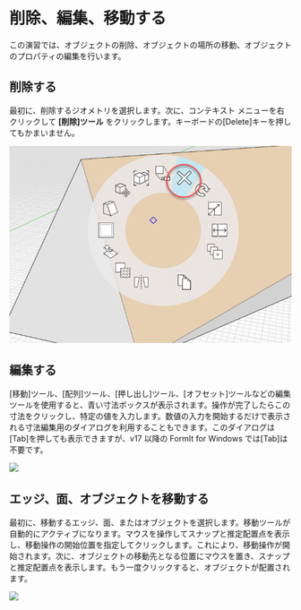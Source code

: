 # 削除、編集、移動する

この演習では、オブジェクトの削除、オブジェクトの場所の移動、オブジェクトのプロパティの編集を行います。

## 削除する

最初に、削除するジオメトリを選択します。次に、コンテキスト メニューを右クリックして **[削除]ツール** をクリックします。キーボードの[Delete]キーを押してもかまいません。

![](<../.gitbook/assets/delete (1).png>)

## 編集する

[移動]ツール、[配列]ツール、[押し出し]ツール、[オフセット]ツールなどの編集ツールを使用すると、青い寸法ボックスが表示されます。操作が完了したらこの寸法をクリックし、特定の値を入力します。数値の入力を開始するだけで表示される寸法編集用のダイアログを利用することもできます。このダイアログは[Tab]を押しても表示できますが、v17 以降の FormIt for Windows では[Tab]は不要です。

![](<../.gitbook/assets/edit\_dimensions (1).png>)

## エッジ、面、オブジェクトを移動する

最初に、移動するエッジ、面、またはオブジェクトを選択します。移動ツールが自動的にアクティブになります。マウスを操作してスナップと推定配置点を表示し、移動操作の開始位置を指定してクリックします。これにより、移動操作が開始されます。次に、オブジェクトの移動先となる位置にマウスを置き、スナップと推定配置点を表示します。もう一度クリックすると、オブジェクトが配置されます。

![](../.gitbook/assets/edit\_edge.png)
